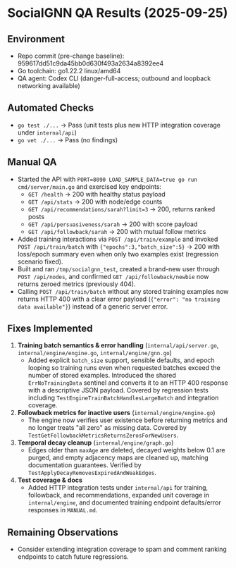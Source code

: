 # SocialGNN QA Results (2025-09-25)

## Environment
- Repo commit (pre-change baseline): 959617dd51c9da45bb0d630f493a2634a8392ee4
- Go toolchain: go1.22.2 linux/amd64
- QA agent: Codex CLI (danger-full-access; outbound and loopback networking available)

## Automated Checks
- `go test ./...` → Pass (unit tests plus new HTTP integration coverage under `internal/api`)
- `go vet ./...` → Pass (no findings)

## Manual QA
- Started the API with `PORT=8090 LOAD_SAMPLE_DATA=true go run cmd/server/main.go` and exercised key endpoints:
  - `GET /health` → 200 with healthy status payload
  - `GET /api/stats` → 200 with node/edge counts
  - `GET /api/recommendations/sarah?limit=3` → 200, returns ranked posts
  - `GET /api/persuasiveness/sarah` → 200 with score payload
  - `GET /api/followback/sarah` → 200 with mutual follow metrics
- Added training interactions via `POST /api/train/example` and invoked `POST /api/train/batch` with `{"epochs":3,"batch_size":5}` → 200 with loss/epoch summary even when only two examples exist (regression scenario fixed).
- Built and ran `/tmp/socialgnn_test`, created a brand-new user through `POST /api/nodes`, and confirmed `GET /api/followback/newbie` now returns zeroed metrics (previously 404).
- Calling `POST /api/train/batch` without any stored training examples now returns HTTP 400 with a clear error payload (`{"error": "no training data available"}`) instead of a generic server error.

## Fixes Implemented
1. **Training batch semantics & error handling** (`internal/api/server.go`, `internal/engine/engine.go`, `internal/engine/gnn.go`)
   - Added explicit `batch_size` support, sensible defaults, and epoch looping so training runs even when requested batches exceed the number of stored examples. Introduced the shared `ErrNoTrainingData` sentinel and converts it to an HTTP 400 response with a descriptive JSON payload. Covered by regression tests including `TestEngineTrainBatchHandlesLargeBatch` and integration coverage.
2. **Followback metrics for inactive users** (`internal/engine/engine.go`)
   - The engine now verifies user existence before returning metrics and no longer treats "all zero" as missing data. Covered by `TestGetFollowbackMetricsReturnsZerosForNewUsers`.
3. **Temporal decay cleanup** (`internal/engine/graph.go`)
   - Edges older than `maxAge` are deleted, decayed weights below 0.1 are purged, and empty adjacency maps are cleaned up, matching documentation guarantees. Verified by `TestApplyDecayRemovesExpiredAndWeakEdges`.
4. **Test coverage & docs**
   - Added HTTP integration tests under `internal/api` for training, followback, and recommendations, expanded unit coverage in `internal/engine`, and documented training endpoint defaults/error responses in `MANUAL.md`.

## Remaining Observations
- Consider extending integration coverage to spam and comment ranking endpoints to catch future regressions.
